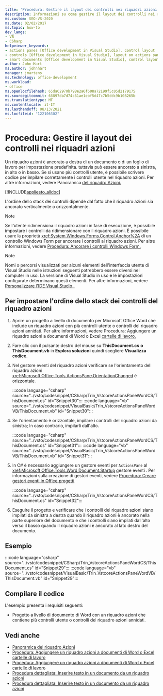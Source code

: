 ```yaml
---
title: 'Procedura: Gestire il layout dei controlli nei riquadri azioni'
description: Informazioni su come gestire il layout dei controlli nei riquadri azioni scrivendo codice per impilare correttamente i controlli utente.
ms.custom: SEO-VS-2020
ms.date: 02/02/2017
ms.topic: how-to
dev_langs:
- VB
- CSharp
helpviewer_keywords:
- actions panes [Office development in Visual Studio], control layout
- controls [Office development in Visual Studio], layout on actions panes
- smart documents [Office development in Visual Studio], control layout
author: John-Hart
ms.author: johnhart
manager: jmartens
ms.technology: office-development
ms.workload:
- office
ms.openlocfilehash: 65da62970b798e2a6f608a72199f5c05d2179175
ms.sourcegitcommit: 68897da7d74c31ae1ebf5d47c7b5ddc9b108265b
ms.translationtype: MT
ms.contentlocale: it-IT
ms.lasthandoff: 08/13/2021
ms.locfileid: "122106302"
---
```

# <a name="how-to-manage-control-layout-on-actions-panes"></a>Procedura: Gestire il layout dei controlli nei riquadri azioni
  Un riquadro azioni è ancorato a destra di un documento o di un foglio di lavoro per impostazione predefinita. tuttavia può essere ancorato a sinistra, in alto o in basso. Se si usano più controlli utente, è possibile scrivere codice per impilare correttamente i controlli utente nel riquadro azioni. Per altre informazioni, vedere Panoramica [del riquadro Azioni.](../vsto/actions-pane-overview.md)

 [!INCLUDE[appliesto_alldoc](../vsto/includes/appliesto-alldoc-md.md)]

 L'ordine dello stack dei controlli dipende dal fatto che il riquadro azioni sia ancorato verticalmente o orizzontalmente.

> [!NOTE]
> Se l'utente ridimensiona il riquadro azioni in fase di esecuzione, è possibile impostare i controlli da ridimensionare con il riquadro azioni. È possibile usare la proprietà <xref:System.Windows.Forms.Control.Anchor%2A> di un controllo Windows Form per ancorare i controlli al riquadro azioni. Per altre informazioni, vedere [Procedura: Ancorare i controlli Windows Form.](/dotnet/framework/winforms/controls/how-to-anchor-controls-on-windows-forms)

> [!NOTE]
> Nomi o percorsi visualizzati per alcuni elementi dell'interfaccia utente di Visual Studio nelle istruzioni seguenti potrebbero essere diversi nel computer in uso. La versione di Visual Studio in uso e le impostazioni configurate determinano questi elementi. Per altre informazioni, vedere [Personalizzare l'IDE Visual Studio .](../ide/personalizing-the-visual-studio-ide.md)

## <a name="to-set-the-stack-order-of-the-actions-pane-controls"></a>Per impostare l'ordine dello stack dei controlli del riquadro azioni

1. Aprire un progetto a livello di documento per Microsoft Office Word che include un riquadro azioni con più controlli utente o controlli del riquadro azioni annidati. Per altre informazioni, vedere Procedura: Aggiungere un riquadro azioni a documenti di Word o Excel [cartelle di lavoro.](../vsto/how-to-add-an-actions-pane-to-word-documents-or-excel-workbooks.md)

2. Fare clic con il pulsante destro del mouse su **ThisDocument.cs** **o ThisDocument.vb** in **Esplora soluzioni** quindi scegliere **Visualizza codice.**

3. Nel gestore eventi del riquadro azioni verificare se l'orientamento del riquadro azioni <xref:Microsoft.Office.Tools.ActionsPane.OrientationChanged> è orizzontale.

     :::code language="csharp" source="../vsto/codesnippet/CSharp/Trin_VstcoreActionsPaneWordCS/ThisDocument.cs" id="Snippet30":::
     :::code language="vb" source="../vsto/codesnippet/VisualBasic/Trin_VstcoreActionsPaneWordVB/ThisDocument.vb" id="Snippet30":::

4. Se l'orientamento è orizzontale, impilare i controlli del riquadro azioni da sinistra; In caso contrario, impilarli dall'alto.

     :::code language="csharp" source="../vsto/codesnippet/CSharp/Trin_VstcoreActionsPaneWordCS/ThisDocument.cs" id="Snippet31":::
     :::code language="vb" source="../vsto/codesnippet/VisualBasic/Trin_VstcoreActionsPaneWordVB/ThisDocument.vb" id="Snippet31":::

5. In C# è necessario aggiungere un gestore eventi per `ActionsPane` al <xref:Microsoft.Office.Tools.Word.Document.Startup> gestore eventi . Per informazioni sulla creazione di gestori eventi, vedere [Procedura: Creare gestori eventi in Office progetti](../vsto/how-to-create-event-handlers-in-office-projects.md).

     :::code language="csharp" source="../vsto/codesnippet/CSharp/Trin_VstcoreActionsPaneWordCS/ThisDocument.cs" id="Snippet32":::

6. Eseguire il progetto e verificare che i controlli del riquadro azioni siano impilati da sinistra a destra quando il riquadro azioni è ancorato nella parte superiore del documento e che i controlli siano impilati dall'alto verso il basso quando il riquadro azioni è ancorato al lato destro del documento.

## <a name="example"></a>Esempio
 :::code language="csharp" source="../vsto/codesnippet/CSharp/Trin_VstcoreActionsPaneWordCS/ThisDocument.cs" id="Snippet29":::
 :::code language="vb" source="../vsto/codesnippet/VisualBasic/Trin_VstcoreActionsPaneWordVB/ThisDocument.vb" id="Snippet29":::

## <a name="compile-the-code"></a>Compilare il codice
 L'esempio presenta i requisiti seguenti:

- Progetto a livello di documento di Word con un riquadro azioni che contiene più controlli utente o controlli del riquadro azioni annidati.

## <a name="see-also"></a>Vedi anche
- [Panoramica del riquadro Azioni](../vsto/actions-pane-overview.md)
- [Procedura: Aggiungere un riquadro azioni a documenti di Word o Excel cartelle di lavoro](../vsto/how-to-add-an-actions-pane-to-word-documents-or-excel-workbooks.md)
- [Procedura: Aggiungere un riquadro azioni a documenti di Word o Excel cartelle di lavoro](../vsto/how-to-add-an-actions-pane-to-word-documents-or-excel-workbooks.md)
- [Procedura dettagliata: Inserire testo in un documento da un riquadro azioni](../vsto/walkthrough-inserting-text-into-a-document-from-an-actions-pane.md)
- [Procedura dettagliata: Inserire testo in un documento da un riquadro azioni](../vsto/walkthrough-inserting-text-into-a-document-from-an-actions-pane.md)
